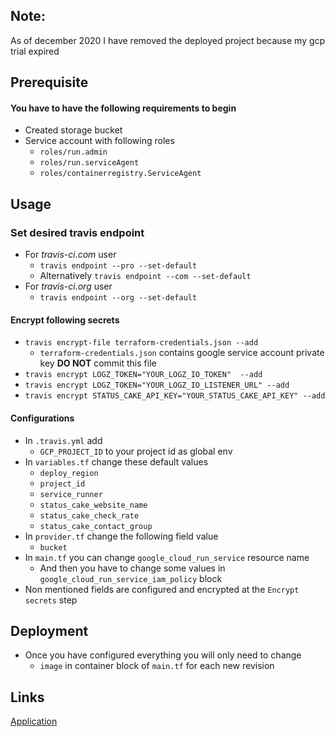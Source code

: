 ## Note:

As of december 2020 I have removed the deployed project because my gcp trial expired

Prerequisite
---
#### You have to have the following requirements to begin
* Created storage bucket
* Service account with following roles
    * `roles/run.admin`
    * `roles/run.serviceAgent`
    * `roles/containerregistry.ServiceAgent`


Usage
---
### Set desired travis endpoint
* For _travis-ci.com_ user
    * `travis endpoint --pro --set-default`
    * Alternatively `travis endpoint --com --set-default`
* For _travis-ci.org_ user
    * `travis endpoint --org --set-default`
#### Encrypt following secrets
* `travis encrypt-file terraform-credentials.json --add`
    * `terraform-credentials.json` contains google service account private key __DO NOT__ commit this file
* `travis encrypt LOGZ_TOKEN="YOUR_LOGZ_IO_TOKEN"  --add`
* `travis encrypt LOGZ_TOKEN="YOUR_LOGZ_IO_LISTENER_URL" --add`
* `travis encrypt STATUS_CAKE_API_KEY="YOUR_STATUS_CAKE_API_KEY" --add`


#### Configurations

* In `.travis.yml` add
    * `GCP_PROJECT_ID` to your project id as global env
* In `variables.tf` change these default values
    * `deploy_region`
    * `project_id`
    * `service_runner`
    * `status_cake_website_name`
    * `status_cake_check_rate`
    * `status_cake_contact_group`
* In `provider.tf` change the following field value
    * `bucket`
* In `main.tf` you can change `google_cloud_run_service` resource name
    * And then you have to change some values in `google_cloud_run_service_iam_policy` block
* Non mentioned fields are configured and encrypted at the `Encrypt secrets` step

Deployment
---
* Once you have configured everything you will only need to change
    * `image` in container block of `main.tf` for each new revision


Links
---

[Application](https://github.com/Hannarong98/PGR301-Exam-application)

